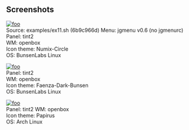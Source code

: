 Screenshots
-----------

[![foo](http://i.imgur.com/yq9cK5It.png)](http://i.imgur.com/yq9cK5I.png)  
Source: examples/ex11.sh (6b9c966d)
Menu: jgmenu v0.6 (no jgmenurc)
Panel: tint2  
WM: openbox  
Icon theme: Numix-Circle  
OS: BunsenLabs Linux  


[![foo](http://i.imgur.com/SjlU8S6t.png)](http://i.imgur.com/SjlU8S6.png)  
Panel: tint2  
WM: openbox  
Icon theme: Faenza-Dark-Bunsen  
OS: BunsenLabs Linux  


[![foo](http://i.imgur.com/QvBqI2Lt.png)](http://i.imgur.com/QvBqI2L.png)  
Panel: tint2
WM: openbox  
Icon theme: Papirus  
OS: Arch Linux  
